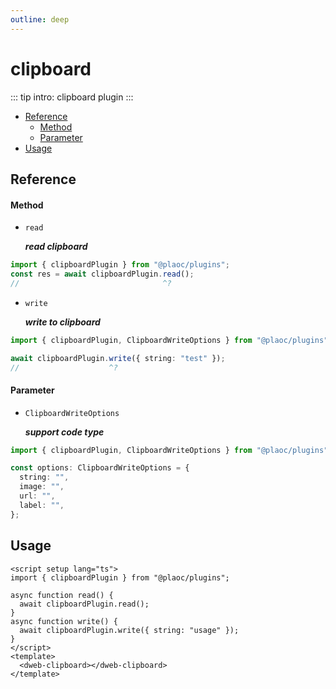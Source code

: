 ```yaml
---
outline: deep
---
```


# clipboard

::: tip intro:
clipboard plugin
:::

- [Reference](#reference)
  - [Method](#method)
  - [Parameter](#parameter)
- [Usage](#usage)

## Reference

#### Method

- `read`

  **_read clipboard_**

```ts twoslash
import { clipboardPlugin } from "@plaoc/plugins";
const res = await clipboardPlugin.read();
//                                ^?
```

- `write`

  **_write to clipboard_**

```ts twoslash
import { clipboardPlugin, ClipboardWriteOptions } from "@plaoc/plugins";

await clipboardPlugin.write({ string: "test" });
//                    ^?
```

#### Parameter

- `ClipboardWriteOptions`

  **_support code type_**

```ts twoslash
import { clipboardPlugin, ClipboardWriteOptions } from "@plaoc/plugins";

const options: ClipboardWriteOptions = {
  string: "",
  image: "",
  url: "",
  label: "",
};
```

## Usage

```vue {4,7}
<script setup lang="ts">
import { clipboardPlugin } from "@plaoc/plugins";

async function read() {
  await clipboardPlugin.read();
}
async function write() {
  await clipboardPlugin.write({ string: "usage" });
}
</script>
<template>
  <dweb-clipboard></dweb-clipboard>
</template>
```
